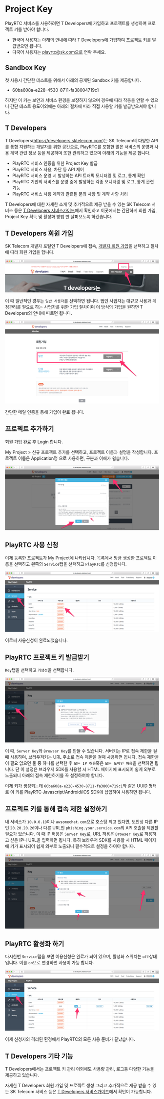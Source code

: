 # Project Key

PlayRTC 서비스를 사용하려면 T Developers에 가입하고 프로젝트를 생성하여 프로젝트 키를 받아야 합니다.

- 한국어 사용자는 아래의 안내에 따라 T Developers에 가입하여 프로젝트 키를 발급받으면 됩니다.
- 다국어 사용자는 playrtc@sk.com으로 연락 주세요.


## Sandbox Key

첫 사용시 간단한 테스트를 위해서 아래의 공개된 Sandbox 키를 제공합니다.  

- 60ba608a-e228-4530-8711-fa38004719c1

하지만 이 키는 보안과 서비스 환경을 보장하지 않으며 경우에 따라 작동을 안할 수 있으니 간단 테스트 용도이외에는 아래의 절차에 따라 직접 사용할 키를 발급받으셔야 합니다.


## T Developers

T Developers(https://developers.sktelecom.com)는 SK Telecom의 다양한 API를 통합 지원하는 개발자를 위한 공간으로, PlayRTC를 포함한 많은 서비스의 운영과 사용 계약 관련 정보 등을 제공하며 또한 관리하고 있으며 아래의 기능을 제공 합니다.

- PlayRTC 서비스 인증을 위한 Project Key 발급
- PlayRTC 서비스 사용, 차단 등 API 제어
- PlayRTC 서비스 운영 시 발생하는 API 트래픽 모니터링 및 로그, 통계 확인
- PlayRTC 기반의 서비스를 운영 중에 발생하는 각종 모니터링 및 로그, 통계 관련 기능
- PlayRTC 서비스 사용 계약과 관련된 문의 사항 및 계약 사항 처리

T Developers에 대한 자세한 소개 및 추가적으로 제공 받을 수 있는 SK Telecom 서비스 등은 [T Developers 서비스가이드](https://developers.sktelecom.com/community/faq/)에서 확인하고 이곳에서는 간단하게 회원 가입, Project Key 획득 및 활성화 방법 만 살펴보도록 하겠습니다.


## T Developers 회원 가입

SK Telecom 개발자 포털인 T Developers에 접속, [개발자 회원 가입](https://developers.sktelecom.com/member/memberAgree/)을 선택하고 절차에 따라 회원 가입을 합니다.

![join t developers](../images/T_developers-join-1.png)

이 때 일반적인 경우는 `일반 사용자`를 선택하면 됩니다. 법인 사업자는 대규모 사용과 계정관리를 필요로 하는 사업자를 위한 가입 절차이며 이 방식의 가입을 원하면 T Developers의 안내에 따르면 됩니다.

![](../images/T_developers-join-2.png)

간단한 메일 인증을 통해 가입이 완료 됩니다.


## 프로젝트 추가하기

회원 가입 완료 후 Login 합니다.

My Project > 신규 프로젝트 추가를 선택하고, 프로젝트 이름과 설명을 작성합니다. 프로젝트 이름은 Application명 으로 사용하면, 구분과 이해가 쉽습니다.

![](../images/T_developers-project.png)


## PlayRTC 사용 신청

이제 등록한 프로젝트가 My Project에 나타납니다. 목록에서 방금 생성한 프로젝트 이름을 선택하고 왼쪽의 `Service`탭을 선택하고 `PlayRTC`를 신청합니다.

![](../images/T_developers-playrtc.png)

이로써 사용신청이 완료되었습니다.


## PlayRTC 프로젝트 키 발급받기

`Key`탭을 선택하고 `키생성`을 선택합니다.

![](../images/T_developers-key-1.png)

이 때, `Server Key`와 `Browser Key`를 만들 수 있습니다. 서버키는 IP로 접속 제한을 걸때 사용하며, 브라우저키는 URL 주소로 접속 제한을 걸때 사용하면 됩니다. 접속 제한을 이 필요 없으면 둘 중 하나를 선택한 후 `모든 IP 허용`혹은 `모든 도메인 허용`을 선택하면 됩니다. 단 이 설정은 브라우저 SDK를 사용할 시 HTML 페이지에 표시되어 쉽게 외부로 노출되니 아래의 접속 제한하기를 꼭 설정하여야 합니다.

이제 키가 생성되는데 `60ba608a-e228-4530-8711-fa38004719c1`와 같은 UUID 형태로 이 키를 PlayRTC Javascript/Android/iOS SDK에 삽입하여 사용하면 됩니다.


## 프로젝트 키를 통해 접속 제한 설정하기

내 서비스가 `10.0.0.10`이나 `awsomechat.com`으로 호스팅 되고 있다면, 보안상 다른 IP인 `20.20.20.20`이나 다른 URL인 `phishing.your.service.com`의 API 호출을 제한할 필요가 있습니다. 이 때 IP 허용은 `Server Key`로, URL 허용은 `Browser Key`로 허용하고 싶은 IP나 URL을 입력하면 됩니다. 특히 브라우저 SDK를 사용할 시 HTML 페이지에 키가 표시되어 쉽게 외부로 노출되니 필수적으로 설정을 하여야 합니다.

![](../images/T_developers-key-2.png)


## PlayRTC 활성화 하기

다시한번 `Service`탭을 보면 이용신청은 완료가 되어 있으며, 활성화 스위치는 `off`상태 입니다. 이를 `on`으로 변경하면 사용이 가능 합니다.

![](../images/T_developers-on.png)

이제 신청자의 격리된 환경에서 PlayRTC의 모든 사용 준비가 끝났습니다.


## T Developers 기타 기능

T Developers에서는 프로젝트 키 관리 이외에도 사용량 관리, 로그등 다양한 기능을 제공하고 있습니다.

자세한 T Developers 회원 가입 및 프로젝트 생성 그리고 추가적으로 제공 받을 수 있는 SK Telecom 서비스 등은 [T Developers 서비스가이드](https://developers.sktelecom.com/community/faq/)에서 확인이 가능합니다.
